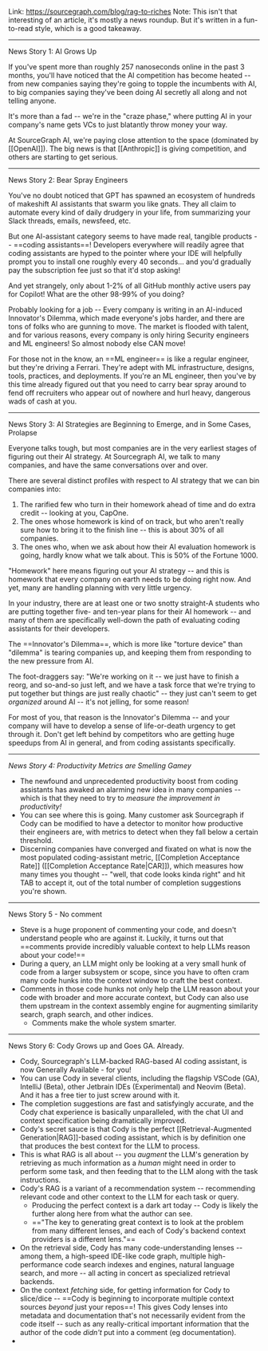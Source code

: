Link: https://sourcegraph.com/blog/rag-to-riches
Note: This isn't that interesting of an article, it's mostly a news roundup. But it's written in a fun-to-read style, which is a good takeaway.

----

News Story 1: AI Grows Up

If you've spent more than roughly 257 nanoseconds online in the past 3 months, you'll have noticed that the AI competition has become heated -- from new companies saying they're going to topple the incumbents with AI, to big companies saying they've been doing AI secretly all along and not telling anyone.

It's more than a fad -- we're in the "craze phase," where putting AI in your company's name gets VCs to just blatantly throw money your way.

At SourceGraph AI, we're paying close attention to the space (dominated by [[OpenAI]]). The big news is that [[Anthropic]] is giving competition, and others are starting to get serious.

---

News Story 2: Bear Spray Engineers

You've no doubt noticed that GPT has spawned an ecosystem of hundreds of makeshift AI assistants that swarm you like gnats. They all claim to automate every kind of daily drudgery in your life, from summarizing your Slack threads, emails, newsfeed, etc.

But one AI-assistant category seems to have made real, tangible products -- ==coding assistants==! Developers everywhere will readily agree that coding assistants are hyped to the pointer where your IDE will helpfully prompt you to install one roughly every 40 seconds... and you'd gradually pay the subscription fee just so that it'd stop asking!

And yet strangely, only about 1-2% of all GitHub monthly active users pay for Copilot! What are the other 98-99% of you doing?

Probably looking for a job -- Every company is writing in an AI-induced Innovator's Dilemma, which made everyone's jobs harder, and there are tons of folks who are gunning to move. The market is flooded with talent, and for various reasons, every company is only hiring Security engineers and ML engineers! So almost nobody else CAN move!

For those not in the know, an ==ML engineer== is like a regular engineer, but they're driving a Ferrari. They're adept with ML infrastructure, designs, tools, practices, and deployments. If you're an ML engineer, then you've by this time already figured out that you need to carry bear spray around to fend off recruiters who appear out of nowhere and hurl heavy, dangerous wads of cash at you.

-----

News Story 3: AI Strategies are Beginning to Emerge, and in Some Cases, Prolapse

Everyone talks tough, but most companies are in the very earliest stages of figuring out their AI strategy. At Sourcegraph AI, we talk to many companies, and have the same conversations over and over.

There are several distinct profiles with respect to AI strategy that we can bin companies into:
1. The rarified few who turn in their homework ahead of time and do extra credit -- looking at you, CapOne.
2. The ones whose homework is kind of on track, but who aren't really sure how to bring it to the finish line -- this is about 30% of all companies.
3. The ones who, when we ask about how their AI evaluation homework is going, hardly know what we talk about. This is 50% of the Fortune 1000.

"Homework" here means figuring out your AI strategy -- and this is homework that every company on earth needs to be doing right now. And yet, many are handling planning with very little urgency.

In your industry, there are at least one or two snotty straight-A students who are putting together five- and ten-year plans for their AI homework -- and many of them are specifically well-down the path of evaluating coding assistants for their developers.

The ==Innovator's Dilemma==, which is more like "torture device" than "dilemma" is tearing companies up, and keeping them from responding to the new pressure from AI.

The  foot-draggers say: "We're working on it -- we just have to finish a reorg, and so-and-so just left, and we have a task force that we're trying to put together but things are just really chaotic" -- they just can't seem to get *organized* around AI -- it's not jelling, for some reason!

For most of you, that reason is the Innovator's Dilemma -- and your company will have to develop a sense of life-or-death urgency to get through it. Don't get left behind by competitors who are getting huge speedups from AI in general, and from coding assistants specifically.

----

*News Story 4: Productivity Metrics are Smelling Gamey*

- The newfound and unprecedented productivity boost from coding assistants has awaked an alarming new idea in many companies -- which is that they need to try to *measure the improvement in productivity!*
- You can see where this is going. Many customer ask Sourcegraph if Cody can be modified to have a detector to monitor how productive their engineers are, with metrics to detect when they fall below a certain threshold.
- Discerning companies have converged and fixated on what is now the most populated coding-assistant metric, [[Completion Acceptance Rate]] ([[Completion Acceptance Rate|CAR]]), which measures how many times you thought -- "well, that code looks kinda right" and hit TAB to accept it, out of the total number of completion suggestions you're shown.

----

News Story 5 - No comment

- Steve is a huge proponent of commenting your code, and doesn't understand people who are against it. Luckily, it turns out that ==comments provide incredibly valuable context to help LLMs reason about your code!==
- During a query, an LLM might only be looking at a very small hunk of code from a larger subsystem or scope, since you have to often cram many code hunks into the context window to craft the best context.
- Comments in those code hunks not only help the LLM reason about your code with broader and more accurate context, but Cody can also use them upstream in the context assembly engine for augmenting similarity search, graph search, and other indices.
	- Comments make the whole system smarter.

----

News Story 6: Cody Grows up and Goes GA. Already.

- Cody, Sourcegraph's LLM-backed RAG-based AI coding assistant, is now Generally Available - for you!
- You can use Cody in several clients, including the flagship VSCode (GA), IntelliJ (Beta), other Jetbrain IDEs (Experimental) and Neovim (Beta). And it has a free tier to just screw around with it.
- The completion suggestions are fast and satisfyingly accurate, and the Cody chat experience is basically unparalleled, with the chat UI and context specification being dramatically improved. 
- Cody's secret sauce is that Cody is the perfect [[Retrieval-Augmented Generation|RAG]]-based coding assistant, which is by definition one that produces the best context for the LLM to process.
- This is what RAG is all about -- you *augment* the LLM's generation by retrieving as much information as a *human* might need in order to perform some task, and then feeding that to the LLM along with the task instructions.
- Cody's RAG is a variant of a recommendation system -- recommending relevant code and other context to the LLM for each task or query.
	- Producing the perfect context is a dark art today -- Cody is likely the further along here from what the author can see.
	- =="The key to generating great context is to look at the problem from many different lenses, and each of Cody's backend context providers is a different lens."==
- On the retrieval side, Cody has many code-understanding lenses -- among them, a high-speed IDE-like code graph, multiple high-performance code search indexes and engines, natural language search, and more -- all acting in concert as specialized retrieval backends.
- On the context *fetching* side, for getting information for Cody to slice/dice -- ==Cody is beginning to incorporate multiple context sources *beyond* just your repos==! This gives Cody lenses into metadata and documentation that's not necessarily evident from the code itself -- such as any really-critical important information that the author of the code *didn't* put into a comment (eg documentation).
- 



